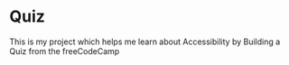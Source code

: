 # Quiz
 This is my project which helps me learn about Accessibility by Building a Quiz from the freeCodeCamp
